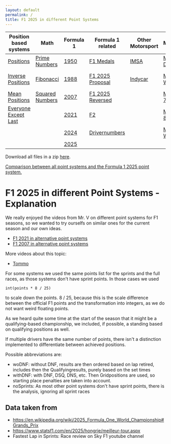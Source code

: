 ```yaml
---
layout: default
permalink: /
title: F1 2025 in different Point Systems
---
```


| Position based systems | Math | Formula 1 | Formula 1 related | Other Motorsport | Mariokart | Scrabble | Youtubers |
| - | - | - | - | - | - | - | - |
| [Positions](/F1_2025_Different_Point_Systems/positions) | [Prime Numbers](/F1_2025_Different_Point_Systems/prime) | [1950](/F1_2025_Different_Point_Systems/1950) | [F1 Medals](/F1_2025_Different_Point_Systems/F1Medals) | [IMSA](/F1_2025_Different_Point_Systems/imsa) | [Mariokart DS](/F1_2025_Different_Point_Systems/mariokart_DS) | [only Scrabble](/F1_2025_Different_Point_Systems/scrabble) | [Tommo](/F1_2025_Different_Point_Systems/tommo) |
| [Inverse Positions](/F1_2025_Different_Point_Systems/inverse_positions) | [Fibonacci](/F1_2025_Different_Point_Systems/fibonacci) | [1988](/F1_2025_Different_Point_Systems/1988) | [F1 2025 Proposal](/F1_2025_Different_Point_Systems/2025_proposal) | [Indycar](/F1_2025_Different_Point_Systems/indycar) | [Mariokart Wii](/F1_2025_Different_Point_Systems/mariokart_Wii) | [Scrabble + F1 2025](/F1_2025_Different_Point_Systems/scrabble_plus_f1_2025) | |
| [Mean Positions](/F1_2025_Different_Point_Systems/mean) | [Squared Numbers](/F1_2025_Different_Point_Systems/squared) | [2007](/F1_2025_Different_Point_Systems/2007) | [F1 2025 Reversed](/F1_2025_Different_Point_Systems/2025_reversed) | | [Mariokart 7](/F1_2025_Different_Point_Systems/mariokart_7) | | |
| [Everyone Except Last](/F1_2025_Different_Point_Systems/eel) | | [2021](/F1_2025_Different_Point_Systems/2021) | [F2](/F1_2025_Different_Point_Systems/F2_2025) | | [Mariokart 8](/F1_2025_Different_Point_Systems/mariokart_8) | | |
| | | [2024](/F1_2025_Different_Point_Systems/2024) | [Drivernumbers](/F1_2025_Different_Point_Systems/drivernumbers) | | [Mariokart World](/F1_2025_Different_Point_Systems/mariokart_World) | | |
| | | [2025](/F1_2025_Different_Point_Systems/2025) | | | | | |

Download all files in a zip [here](/F1_2025_Different_Point_Systems/docs/assets/all_files.zip).

[Comparison between all point systems and the Formula 1 2025 point system.](/F1_2025_Different_Point_Systems/overview)

# F1 2025 in different Point Systems - Explanation

We really enjoyed the videos from Mr. V on different point systems for F1 seasons,
so we wanted to try ourselfs on similar ones for the current season and our own ideas.

- [F1 2021 in alternative point systems](https://www.youtube.com/watch?v=5u08c8_WxSk)
- [F1 2007 in alternative point systems](https://www.youtube.com/watch?v=Gc2kF24cgXI)

More videos about this topic:
- [Tommo](https://www.youtube.com/watch?v=Da2TCf3K8JM)

For some systems we used the same points list for the sprints and the full races,
as those systems don't have sprint points. In those cases we used
```
int(points * 8 / 25)
```
to scale down the points.
8 / 25, because this is the scale difference between the official F1 points
and the transformation into integers, as we do not want weird floating points.

As we heard quite some time at the start of the season that it might be a
qualifying-based championship, we included, if possible,
a standing based on qualifying positions as well.

If multiple drivers have the same number of points,
there isn't a distinction implemented to differentiate between achieved positions.

Possible abbreviations are:
- woDNF: without DNF, results are then ordered based on lap retired,
  includes then the Qualifyingresults, purely based on the set times
- withDNF: with DNF, DSQ, DNS, etc. Then Gridpositions are used,
  so starting place penalties are taken into account.
- noSprints: As most other point systems don't have sprint points,
  there is the analysis, ignoring all sprint races

## Data taken from
  - <https://en.wikipedia.org/wiki/2025_Formula_One_World_Championship#Grands_Prix>
  - <https://www.statsf1.com/en/2025/hongrie/meilleur-tour.aspx>
  - Fastest Lap in Sprints: Race review on Sky F1 youtube channel
